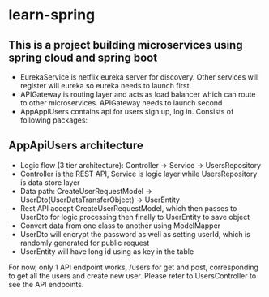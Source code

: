 # learn-spring
## This is a project building microservices using spring cloud and spring boot
- EurekaService is netflix eureka server for discovery. Other services will register will eureka so eureka needs to launch first. 
- APIGateway is routing layer and acts as load balancer which can route to other microservices. APIGateway needs to launch second
- AppAppiUsers contains api for users sign up, log in. Consists of following packages:

## AppApiUsers architecture
- Logic flow (3 tier architecture): Controller -> Service -> UsersRepository
 - Controller is the REST API, Service is logic layer while UsersRepository is data store layer 
- Data path:  CreateUserRequestModel -> UserDto(UserDataTransferObject) -> UserEntity
 - Rest API accept CreateUserRequestModel, which then passes to UserDto for logic processing then finally to UserEntity to save object
 - Convert data from one class to another using ModelMapper
 - UserDto will encrypt the password as well as setting userId, which is randomly generated for public request   
 - UserEntity will have long id using as key in the table

For now, only 1 API endpoint works, /users for get and post, corresponding to get all the users and create new user. Please refer to UsersController to see the API endpoints.
   
